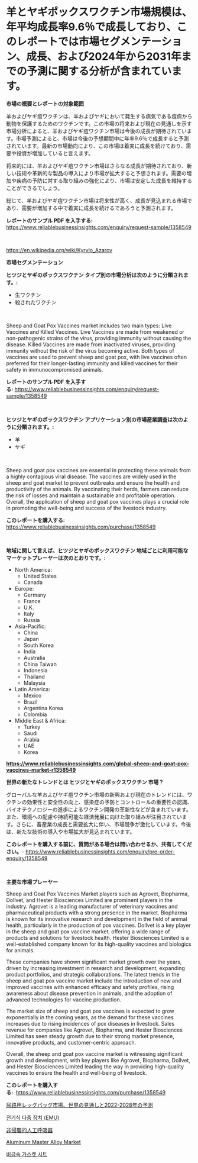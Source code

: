 <p><h1>羊とヤギポックスワクチン市場規模は、年平均成長率9.6％で成長しており、このレポートでは市場セグメンテーション、成長、および2024年から2031年までの予測に関する分析が含まれています。</h1></p><p><strong>市場の概要とレポートの対象範囲</strong></p>
<p><p>羊およびヤギ痘ワクチンは、羊およびヤギにおいて発生する病気である痘病から動物を保護するためのワクチンです。この市場の将来および現在の見通しを示す市場分析によると、羊およびヤギ痘ワクチン市場は今後の成長が期待されています。市場予測によると、市場は今後の予想期間中に年率9.6％で成長すると予測されています。最新の市場動向により、この市場は着実に成長を続けており、需要や投資が増加していると言えます。</p><p>将来的には、羊およびヤギ痘ワクチン市場はさらなる成長が期待されており、新しい技術や革新的な製品の導入により市場が拡大すると予想されます。需要の増加や疾病の予防に対する取り組みの強化により、市場は安定した成長を維持することができるでしょう。</p><p>総じて、羊およびヤギ痘ワクチン市場は将来性が高く、成長が見込まれる市場であり、需要が増加する中で着実に成長を続けるであろうと予測されます。</p></p>
<p><strong>レポートのサンプル PDF を入手する:</strong> <a href="https://www.reliablebusinessinsights.com/enquiry/request-sample/1358549">https://www.reliablebusinessinsights.com/enquiry/request-sample/1358549</a></p>
<p>&nbsp;</p>
<p><a href="https://en.wikipedia.org/wiki/Kyrylo_Azarov">https://en.wikipedia.org/wiki/Kyrylo_Azarov</a></p>
<p><strong>市場セグメンテーション</strong></p>
<p><strong>ヒツジとヤギのポックスワクチン タイプ別の市場分析は次のように分類されます。:</strong></p>
<p><ul><li>生ワクチン</li><li>殺されたワクチン</li></ul></p>
<p>&nbsp;</p>
<p><p>Sheep and Goat Pox Vaccines market includes two main types: Live Vaccines and Killed Vaccines. Live Vaccines are made from weakened or non-pathogenic strains of the virus, providing immunity without causing the disease. Killed Vaccines are made from inactivated viruses, providing immunity without the risk of the virus becoming active. Both types of vaccines are used to prevent sheep and goat pox, with live vaccines often preferred for their longer-lasting immunity and killed vaccines for their safety in immunocompromised animals.</p></p>
<p><strong>レポートのサンプル PDF を入手する:</strong>&nbsp;<a href="https://www.reliablebusinessinsights.com/enquiry/request-sample/1358549">https://www.reliablebusinessinsights.com/enquiry/request-sample/1358549</a></p>
<p>&nbsp;</p>
<p><strong> ヒツジとヤギのポックスワクチン アプリケーション別の市場産業調査は次のように分類されます。:</strong></p>
<p><ul><li>羊</li><li>ヤギ</li></ul></p>
<p>&nbsp;</p>
<p><p>Sheep and goat pox vaccines are essential in protecting these animals from a highly contagious viral disease. The vaccines are widely used in the sheep and goat market to prevent outbreaks and ensure the health and productivity of the animals. By vaccinating their herds, farmers can reduce the risk of losses and maintain a sustainable and profitable operation. Overall, the application of sheep and goat pox vaccines plays a crucial role in promoting the well-being and success of the livestock industry.</p></p>
<p><strong>このレポートを購入する:</strong>&nbsp; <a href="https://www.reliablebusinessinsights.com/purchase/1358549">https://www.reliablebusinessinsights.com/purchase/1358549</a></p>
<p>&nbsp;</p>
<p><strong>地域に関して言えば、ヒツジとヤギのポックスワクチン 地域ごとに利用可能なマーケットプレーヤーは次のとおりです。:</strong></p>
<p><ul>
    <li>
        North America:
        <ul>
            <li>United States</li>
            <li>Canada</li>
        </ul>
    </li>
    <li>
        Europe:
        <ul>
            <li>Germany</li>
            <li>France</li>
            <li>U.K.</li>
            <li>Italy</li>
            <li>Russia</li>
        </ul>
    </li>
    <li>
        Asia-Pacific:
        <ul>
            <li>China</li>
            <li>Japan</li>
            <li>South Korea</li>
            <li>India</li>
            <li>Australia</li>
            <li>China Taiwan</li>
            <li>Indonesia</li>
            <li>Thailand</li>
            <li>Malaysia</li>
        </ul>
    </li>
    <li>
        Latin America:
        <ul>
            <li>Mexico</li>
            <li>Brazil</li>
            <li>Argentina Korea</li>
            <li>Colombia</li>
        </ul>
    </li>
    <li>
        Middle East & Africa:
        <ul>
            <li>Turkey</li>
            <li>Saudi</li>
            <li>Arabia</li>
            <li>UAE</li>
            <li>Korea</li>
        </ul>
    </li>
    </ul></p>
<p><strong><a href="https://www.reliablebusinessinsights.com/global-sheep-and-goat-pox-vaccines-market-r1358549">https://www.reliablebusinessinsights.com/global-sheep-and-goat-pox-vaccines-market-r1358549</a></strong>&nbsp;</p>
<p><strong>世界の新たなトレンドとは ヒツジとヤギのポックスワクチン 市場？</strong></p>
<p><p>グローバルな羊およびヤギ痘ワクチン市場の新興および現在のトレンドには、ワクチンの効果性と安全性の向上、感染症の予防とコントロールの重要性の認識、バイオテクノロジーの進歩によるワクチン開発の革新性などが含まれています。また、環境への配慮や持続可能な経済発展に向けた取り組みが注目されています。さらに、畜産業の成長と需要拡大に伴い、市場競争が激化しています。今後は、新たな技術の導入や市場拡大が見込まれています。</p></p>
<p><strong>このレポートを購入する前に、質問がある場合は問い合わせるか、共有してください。</strong>- <a href="https://www.reliablebusinessinsights.com/enquiry/pre-order-enquiry/1358549">https://www.reliablebusinessinsights.com/enquiry/pre-order-enquiry/1358549</a></p>
<p>&nbsp;</p>
<p><strong>主要な市場プレーヤー</strong></p>
<p><p>Sheep and Goat Pox Vaccines Market players such as Agrovet, Biopharma, Dollvet, and Hester Biosciences Limited are prominent players in the industry. Agrovet is a leading manufacturer of veterinary vaccines and pharmaceutical products with a strong presence in the market. Biopharma is known for its innovative research and development in the field of animal health, particularly in the production of pox vaccines. Dollvet is a key player in the sheep and goat pox vaccine market, offering a wide range of products and solutions for livestock health. Hester Biosciences Limited is a well-established company known for its high-quality vaccines and biologics for animals.</p><p>These companies have shown significant market growth over the years, driven by increasing investment in research and development, expanding product portfolios, and strategic collaborations. The latest trends in the sheep and goat pox vaccine market include the introduction of new and improved vaccines with enhanced efficacy and safety profiles, rising awareness about disease prevention in animals, and the adoption of advanced technologies for vaccine production.</p><p>The market size of sheep and goat pox vaccines is expected to grow exponentially in the coming years, as the demand for these vaccines increases due to rising incidences of pox diseases in livestock. Sales revenue for companies like Agrovet, Biopharma, and Hester Biosciences Limited has seen steady growth due to their strong market presence, innovative products, and customer-centric approach. </p><p>Overall, the sheep and goat pox vaccine market is witnessing significant growth and development, with key players like Agrovet, Biopharma, Dollvet, and Hester Biosciences Limited leading the way in providing high-quality vaccines to ensure the health and well-being of livestock.</p></p>
<p><strong>このレポートを購入する:</strong>&nbsp;&nbsp;<a href="https://www.reliablebusinessinsights.com/purchase/1358549">https://www.reliablebusinessinsights.com/purchase/1358549</a></p>
<p><p><a href="https://medium.com/@ethantreutel/%E5%B0%BF%E9%81%93%E7%94%A8%E3%83%AC%E3%83%83%E3%82%B0%E3%83%90%E3%83%83%E3%82%B0%E5%B8%82%E5%A0%B4%E3%81%AE%E6%B4%9E%E5%AF%9F-%E3%82%B0%E3%83%AD%E3%83%BC%E3%83%90%E3%83%AB%E5%B1%95%E6%9C%9B%E3%81%8A%E3%82%88%E3%81%B32022%E5%B9%B4%E3%81%8B%E3%82%892028%E5%B9%B4%E3%81%BE%E3%81%A7%E3%81%AE%E4%BA%88%E6%B8%AC%E6%A5%AD%E7%95%8C-%E5%B8%82%E5%A0%B4%E3%81%AE%E8%B2%A1%E5%8B%99%E7%8A%B6%E6%B3%81-%E5%B8%82%E5%A0%B4%E8%A6%8F%E6%A8%A1-%E5%A3%B2%E4%B8%8A%E5%88%86%E6%9E%90-2031%E5%B9%B4%E3%81%BE%E3%81%A7-a6fde4301cc9">尿路用レッグバッグ市場、世界の見通しと2022-2028年の予測</a></p><p><a href="https://github.com/rcabello548/Market-Research-Report-List-1/blob/main/2381532139735.md">전기식 다중 장치 (EMU)</a></p><p><a href="https://github.com/mohamedbakry57/Market-Research-Report-List-4/blob/main/8576712134443.md">非侵襲的人工呼吸器</a></p><p><a href="https://github.com/nusratjahan12006/Market-Research-Report-List-1/blob/main/aluminum-master-alloy-market.md">Aluminum Master Alloy Market</a></p><p><a href="https://medium.com/@jordanilliamson678678_12326/%EA%B8%80%EB%A1%9C%EB%B2%8C-%EB%B9%84%EA%B8%88%EC%86%8D-%EA%B0%80%EC%8A%A4%EC%BC%93-%EC%8B%9C%ED%8A%B8-%EC%8B%9C%EC%9E%A5%EC%9D%98-%EC%A0%9C%ED%92%88-%EC%9C%A0%ED%98%95-%EC%A0%81%EC%9A%A9-%EB%B6%84%EC%95%BC-%EC%A7%80%EC%97%AD-%EB%B0%8F-%EA%B8%B0%EC%97%85-%EC%82%B0%EC%97%85-%EC%84%B8%EA%B7%B8%EB%A8%BC%ED%8A%B8-%EC%A0%84%EB%A7%9D-%EC%8B%9C%EC%9E%A5-%ED%8F%89%EA%B0%80-%EA%B2%BD%EC%9F%81-%EC%83%81%ED%99%A9-%ED%8A%B8%EB%A0%8C%EB%93%9C-%EB%B0%8F-%EC%A0%84%EB%A7%9D-2024-2031-9b1b589711d2">비금속 가스켓 시트</a></p></p>